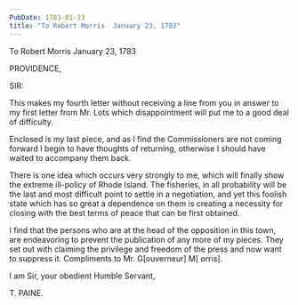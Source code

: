 ```yaml
---
PubDate: 1783-01-23
title: "To Robert Morris  January 23, 1783"
---
```


   To Robert Morris  January 23, 1783

   PROVIDENCE,

   SIR:

   This makes my fourth letter without receiving a line from you in answer to
   my first letter from Mr. Lots which disappointment will put me to a good
   deal of difficulty.

   Enclosed is my last piece, and as I find the Commissioners are not coming
   forward I begin to have thoughts of returning, otherwise I should have
   waited to accompany them back.

   There is one idea which occurs very strongly to me, which will finally
   show the extreme ill-policy of Rhode Island. The fisheries, in all
   probability will be the last and most difficult point to settle in a
   negotiation, and yet this foolish state which has so great a dependence on
   them is creating a necessity for closing with the best terms of peace that
   can be first obtained.

   I find that the persons who are at the head of the opposition in this
   town, are endeavoring to prevent the publication of any more of my pieces.
   They set out with claiming the privilege and freedom of the press and now
   want to suppress it. Compliments to Mr. G[ouverneur] M[ orris].

   I am Sir, your obedient Humble Servant,

   T. PAINE.


